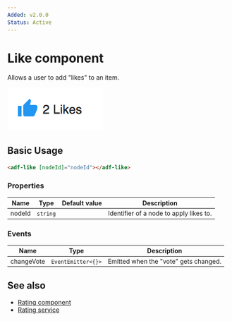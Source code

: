 ```yaml
---
Added: v2.0.0
Status: Active
---
```

# Like component

Allows a user to add "likes" to an item.

![Custom columns](docassets/images/social1.png)

## Basic Usage

```html
<adf-like [nodeId]="nodeId"></adf-like>
```

### Properties

| Name | Type | Default value | Description |
| ---- | ---- | ------------- | ----------- |
| nodeId | `string` |  | Identifier of a node to apply likes to.  |

### Events

| Name | Type | Description |
| ---- | ---- | ----------- |
| changeVote | `EventEmitter<{}>` | Emitted when the "vote" gets changed. |

## See also

-   [Rating component](rating.component.md)
-   [Rating service](rating.service.md)
